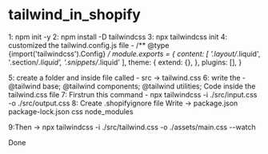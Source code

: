 # tailwind_in_shopify

1: npm init -y
2: npm install -D tailwindcss
3: npx tailwindcss init
4: customized the tailwind.config.js file -
	/** @type {import('tailwindcss').Config} */
module.exports = {
  content: [
    '.layout/*.liquid',
    '.section/*.liquid',
    '.snippets/*.liquid'
  ],
  theme: {
    extend: {},
  },
  plugins: [],
}





5: create a folder and inside file called - src -> tailwind.css
6: write the - 
@tailwind base;
@tailwind components;
@tailwind utilities;
Code inside the tailwind.css file
7: Firstrun this command - npx tailwindcss -i ./src/input.css -o ./src/output.css
8: Create .shopifyignore file
Write -> 
package.json
package-lock.json
css
node_modules

9:Then -> npx tailwindcss -i ./src/tailwind.css -o ./assets/main.css --watch

Done

